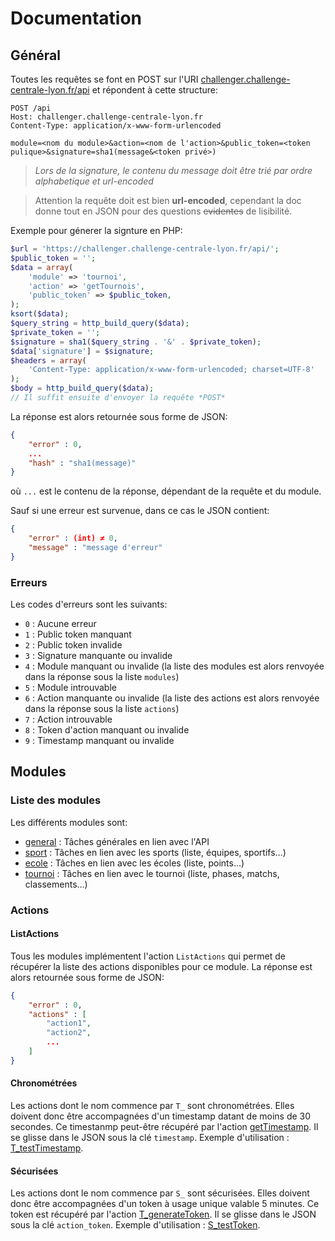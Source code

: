 # Documentation  

## Général  

Toutes les requêtes se font en POST sur l'URI [challenger.challenge-centrale-lyon.fr/api](https://challenger.challenge-centrale-lyon.fr/api/) et répondent à cette structure:  

```HTTP
POST /api
Host: challenger.challenge-centrale-lyon.fr
Content-Type: application/x-www-form-urlencoded

module=<nom du module>&action=<nom de l'action>&public_token=<token pulique>&signature=sha1(message&<token privé>)
```

> *Lors de la signature, le contenu du message doit être trié par ordre alphabetique et url-encoded*

>Attention la requête doit est bien **url-encoded**, cependant la doc donne tout en JSON pour des questions ~~evidentes~~ de lisibilité.

Exemple pour génerer la signture en PHP:

```PHP
$url = 'https://challenger.challenge-centrale-lyon.fr/api/';
$public_token = '';
$data = array(
    'module' => 'tournoi',
    'action' => 'getTournois',
    'public_token' => $public_token,
);
ksort($data);
$query_string = http_build_query($data);
$private_token = '';
$signature = sha1($query_string . '&' . $private_token);
$data['signature'] = $signature;
$headers = array(
    'Content-Type: application/x-www-form-urlencoded; charset=UTF-8'
);
$body = http_build_query($data);
// Il suffit ensuite d'envoyer la requête *POST*
```

La réponse est alors retournée sous forme de JSON:  

```JSON
{
    "error" : 0,
    ...
    "hash" : "sha1(message)"
}
```

où `...` est le contenu de la réponse, dépendant de la requête et du module.

Sauf si une erreur est survenue, dans ce cas le JSON contient:  

```JSON
{
    "error" : (int) ≠ 0,
    "message" : "message d'erreur"
}
```

### Erreurs

Les codes d'erreurs sont les suivants:

- `0` : Aucune erreur
- `1` : Public token manquant
- `2` : Public token invalide
- `3` : Signature manquante ou invalide
- `4` : Module manquant ou invalide (la liste des modules est alors renvoyée dans la réponse sous la liste `modules`)
- `5` : Module introuvable
- `6` : Action manquante ou invalide (la liste des actions est alors renvoyée dans la réponse sous la liste `actions`)
- `7` : Action introuvable
- `8` : Token d'action manquant ou invalide
- `9` : Timestamp manquant ou invalide

## Modules

### Liste des modules

Les différents modules sont:

- [general](general.md) : Tâches générales en lien avec l'API
- [sport](sport.md) : Tâches en lien avec les sports (liste, équipes, sportifs...)
- [ecole](ecole.md) : Tâches en lien avec les écoles (liste, points...)
- [tournoi](tournoi.md) : Tâches en lien avec le tournoi (liste, phases, matchs, classements...)

### Actions

#### ListActions

Tous les modules implémentent l'action `ListActions` qui permet de récupérer la liste des actions disponibles pour ce module.
La réponse est alors retournée sous forme de JSON:  

```JSON
{
    "error" : 0,
    "actions" : [
        "action1",
        "action2",
        ...
    ]
}
```

#### Chronométrées

Les actions dont le nom commence par `T_` sont chronométrées. Elles doivent donc être accompagnées d'un timestamp datant de moins de 30 secondes. Ce timestanmp peut-être récupéré par l'action [getTimestamp](general.md#gettimestamp). Il se glisse dans le JSON sous la clé `timestamp`. Exemple d'utilisation : [T_testTimestamp](general.md#t_testtimestamp).

#### Sécurisées

Les actions dont le nom commence par `S_` sont sécurisées. Elles doivent donc être accompagnées d'un token à usage unique valable 5 minutes. Ce token est récupéré par l'action [T_generateToken](general.md#t_generatetoken). Il se glisse dans le JSON sous la clé `action_token`. Exemple d'utilisation : [S_testToken](general.md#s_testtoken).
